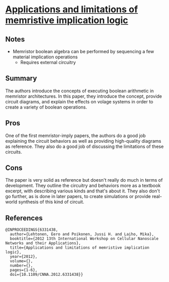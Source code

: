 # [Applications and limitations of memristive implication logic](https://ieeexplore.ieee.org/document/6331438)

## Notes
- Memristor boolean algebra can be performed by sequencing a few material implication operations
    - Requires external circuitry

## Summary
The authors introduce the concepts of executing boolean arithmetic in memristor architectures. In this paper, they introduce the concept, provide circuit diagrams, and explain the effects on volage systems in order to create a variety of boolean operations.

## Pros
One of the first memristor-imply papers, the authors do a good job explaining the circuit behaviors as well as providing high-quality diagrams as reference. They also do a good job of discussing the limitations of these circuits.

## Cons
The paper is very solid as reference but doesn't really do much in terms of development. They outline the circuitry and behaviors more as a textbook excerpt, with describing various kinds and that's about it. They also don't go further, as is done in later papers, to create simulations or provide real-world synthesis of this kind of circuit.

## References

```
@INPROCEEDINGS{6331438,
  author={Lehtonen, Eero and Poikonen, Jussi H. and Laiho, Mika},
  booktitle={2012 13th International Workshop on Cellular Nanoscale Networks and their Applications}, 
  title={Applications and limitations of memristive implication logic}, 
  year={2012},
  volume={},
  number={},
  pages={1-6},
  doi={10.1109/CNNA.2012.6331438}}
```
